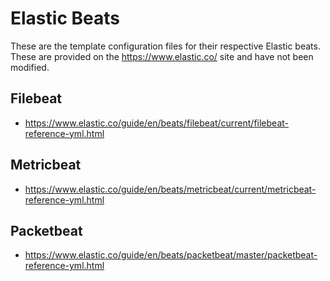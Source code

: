 # Elastic Beats

These are the template configuration files for their respective Elastic beats. These are provided on the https://www.elastic.co/ site and have not been modified. 

## Filebeat
  - https://www.elastic.co/guide/en/beats/filebeat/current/filebeat-reference-yml.html

## Metricbeat
  - https://www.elastic.co/guide/en/beats/metricbeat/current/metricbeat-reference-yml.html

## Packetbeat
  - https://www.elastic.co/guide/en/beats/packetbeat/master/packetbeat-reference-yml.html


